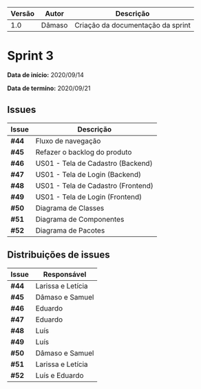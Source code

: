 |Versão| Autor | Descrição |
| ---- | ----- | --------- |
| 1.0 | Dâmaso | Criação da documentação da sprint |

# Sprint 3

**Data de início:** 2020/09/14

**Data de termíno:** 2020/09/21

## Issues

|Issue|Descrição|
|-----|---------|
|**#44**|Fluxo de navegação|
|**#45**|Refazer o backlog do produto|
|**#46**|US01 - Tela de Cadastro (Backend)|
|**#47**|US01 - Tela de Login (Backend)|
|**#48**|US01 - Tela de Cadastro (Frontend)|
|**#49**|US01 - Tela de Login (Frontend)|
|**#50**|Diagrama de Classes|
|**#51**|Diagrama de Componentes|
|**#52**|Diagrama de Pacotes|




## Distribuições de issues

|Issue|Responsável|
|-----|---------|
|**#44**|Larissa e Letícia|
|**#45**|Dâmaso e Samuel|
|**#46**|Eduardo|
|**#47**|Eduardo|
|**#48**|Luís|
|**#49**|Luís|
|**#50**|Dâmaso e Samuel|
|**#51**|Larissa e Letícia|
|**#52**|Luís e Eduardo|
